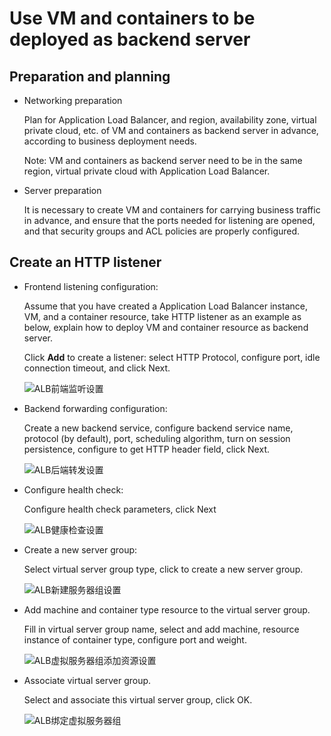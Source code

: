 # Use VM and containers to be deployed as backend server

## Preparation and planning

- Networking preparation

	Plan for Application Load Balancer, and region, availability zone, virtual private cloud, etc. of VM and containers as backend server in advance, according to business deployment needs.
	
	Note: VM and containers as backend server need to be in the same region, virtual private cloud with Application Load Balancer.

- Server preparation

	It is necessary to create VM and containers for carrying business traffic in advance, and ensure that the ports needed for listening are opened, and that security groups and ACL policies are properly configured.

## Create an HTTP listener

- Frontend listening configuration:
	
	Assume that you have created a Application Load Balancer instance, VM, and a container resource, take HTTP listener as an example as below, explain how to deploy VM and container resource as backend server.

	Click **Add** to create a listener: select HTTP Protocol, configure port, idle connection timeout, and click Next.

	![ALB前端监听设置](../../../../image/Networking/ALB/ALB-061.png)

- Backend forwarding configuration:
	
	Create a new backend service, configure backend service name, protocol (by default), port, scheduling algorithm, turn on session persistence, configure to get HTTP header field, click Next.

	![ALB后端转发设置](../../../../image/Networking/ALB/ALB-062.png)

- Configure health check:

	Configure health check parameters, click Next

	![ALB健康检查设置](../../../../image/Networking/ALB/ALB-063.png)

- Create a new server group:

	Select virtual server group type, click to create a new server group.

	![ALB新建服务器组设置](../../../../image/Networking/ALB/ALB-064.png)

- Add machine and container type resource to the virtual server group.
	
	Fill in virtual server group name, select and add machine, resource instance of container type, configure port and weight.

	![ALB虚拟服务器组添加资源设置](../../../../image/Networking/ALB/ALB-065.png)

- Associate virtual server group.

	Select and associate this virtual server group, click OK.

	![ALB绑定虚拟服务器组](../../../../image/Networking/ALB/ALB-066.png)

